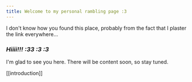 ```yaml
---
title: Welcome to my personal rambling page :3
---
```

I don't know how you found this place, probably from the fact that I plaster the link everywhere...

### *Hiiii!!! :33 :3 :3*
I'm glad to see you here. There will be content soon, so stay tuned.

[[introduction]]